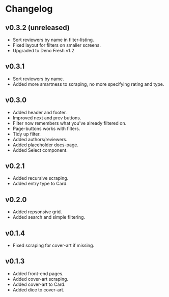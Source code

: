# Changelog

## v0.3.2 (unreleased)

- Sort reviewers by name in filter-listing.
- Fixed layout for filters on smaller screens.
- Upgraded to Deno Fresh v1.2

## v0.3.1

- Sort reviewers by name.
- Added more smartness to scraping, no more specifying rating and type.

## v0.3.0

- Added header and footer.
- Improved next and prev buttons.
- Filter now remembers what you've already filtered on.
- Page-buttons works with filters.
- Tidy up filter.
- Added authors/reviewers.
- Added placeholder docs-page.
- Added Select component.

## v0.2.1

- Added recursive scraping.
- Added entry type to Card.

## v0.2.0

- Added repsonsive grid.
- Added search and simple filtering.

## v0.1.4

- Fixed scraping for cover-art if missing.

## v0.1.3

- Added front-end pages.
- Added cover-art scraping.
- Added cover-art to Card.
- Added dice to cover-art.
